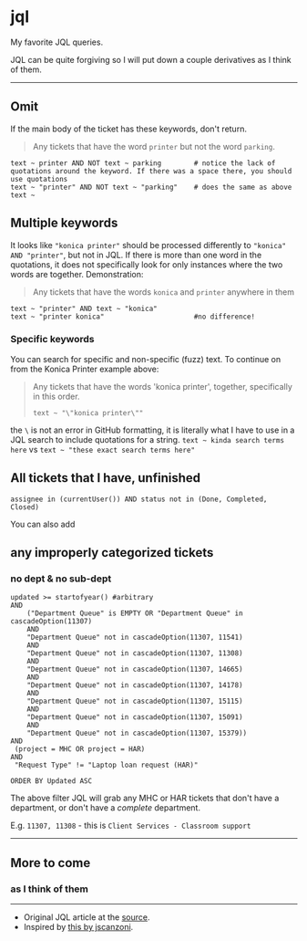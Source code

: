 # jql

My favorite JQL queries. 

JQL can be quite forgiving so I will put down a couple derivatives as I think of them.

---

## Omit 

If the main body of the ticket has these keywords, don't return.

> Any tickets that have the word `printer` but not the word `parking`.

```
text ~ printer AND NOT text ~ parking        # notice the lack of quotations around the keyword. If there was a space there, you should use quotations
text ~ "printer" AND NOT text ~ "parking"    # does the same as above
text ~
```

## Multiple keywords

It looks like `"konica printer"` should be processed differently to `"konica" AND "printer"`, but not in JQL. If there is more than one word in the quotations, it does not specifically look for only instances where the two words are together. Demonstration:

> Any tickets that have the words `konica` and `printer` anywhere in them
 ```
 text ~ "printer" AND text ~ "konica"
 text ~ "printer konica"                      #no difference!
 ```

### Specific keywords

You can search for specific and non-specific (fuzz) text. To continue on from the Konica Printer example above:

> Any tickets that have the words 'konica printer', together, specifically in this order.
> ```
> text ~ "\"konica printer\""
> ```

the `\` is not an error in GitHub formatting, it is literally what I have to use in a JQL search to include quotations for a string. `text ~ kinda search terms here` vs `text ~ "these exact search terms here"`
 
 ## All tickets that I have, unfinished
 ```
 assignee in (currentUser()) AND status not in (Done, Completed, Closed)
 ```
 You can also add 

## any improperly categorized tickets

### no dept & no sub-dept
```
updated >= startofyear() #arbitrary 
AND
    ("Department Queue" is EMPTY OR "Department Queue" in cascadeOption(11307) 
    AND
    "Department Queue" not in cascadeOption(11307, 11541) 
    AND
    "Department Queue" not in cascadeOption(11307, 11308) 
    AND
    "Department Queue" not in cascadeOption(11307, 14665) 
    AND
    "Department Queue" not in cascadeOption(11307, 14178) 
    AND
    "Department Queue" not in cascadeOption(11307, 15115) 
    AND
    "Department Queue" not in cascadeOption(11307, 15091) 
    AND
    "Department Queue" not in cascadeOption(11307, 15379)) 
AND
 (project = MHC OR project = HAR) 
AND
 "Request Type" != "Laptop loan request (HAR)" 

ORDER BY Updated ASC
```
The above filter JQL will grab any MHC or HAR tickets that don't have a department, or don't have a _complete_ department. 

E.g. `11307, 11308` - this is `Client Services - Classroom support`

---
 
## More to come
### as I think of them

---

- Original JQL article at the [source](https://support.atlassian.com/jira-service-management-cloud/docs/use-advanced-search-with-jira-query-language-jql/).
- Inspired by [this by jscanzoni](https://github.com/jscanzoni/jql).
